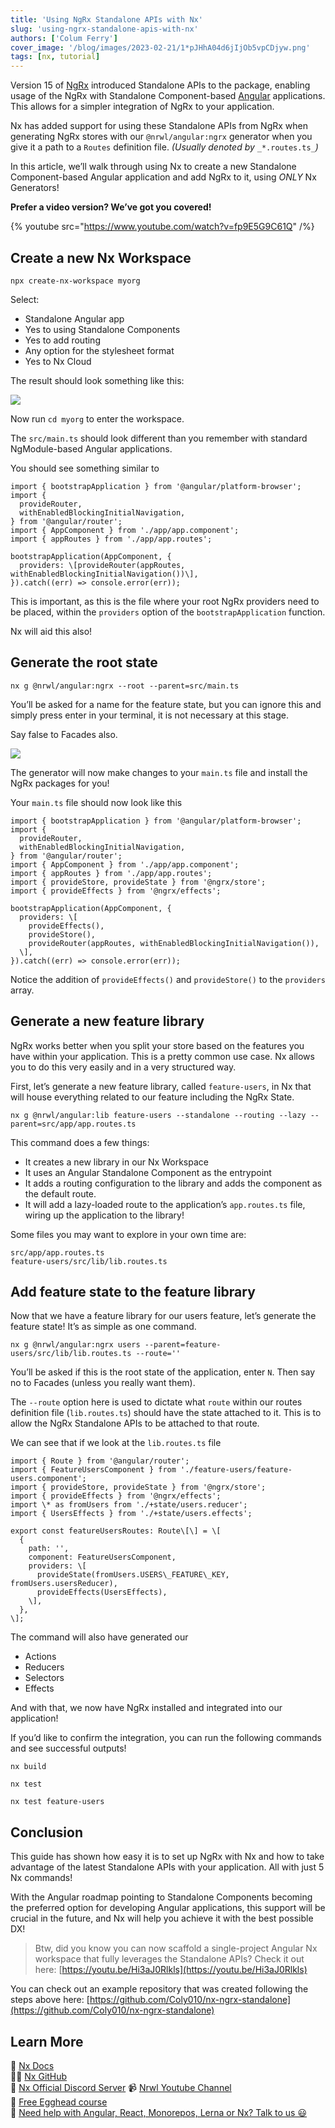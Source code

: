 ```yaml
---
title: 'Using NgRx Standalone APIs with Nx'
slug: 'using-ngrx-standalone-apis-with-nx'
authors: ['Colum Ferry']
cover_image: '/blog/images/2023-02-21/1*pJHhA04d6jIjOb5vpCDjyw.png'
tags: [nx, tutorial]
---
```


Version 15 of [NgRx](https://ngrx.io/) introduced Standalone APIs to the package, enabling usage of the NgRx with Standalone Component-based [Angular](https://angular.io/) applications. This allows for a simpler integration of NgRx to your application.

Nx has added support for using these Standalone APIs from NgRx when generating NgRx stores with our `@nrwl/angular:ngrx` generator when you give it a path to a `Routes` definition file. _(Usually denoted by_ `_*.routes.ts_`_)_

In this article, we’ll walk through using Nx to create a new Standalone Component-based Angular application and add NgRx to it, using _ONLY_ Nx Generators!

**Prefer a video version? We’ve got you covered!**

{% youtube src="https://www.youtube.com/watch?v=fp9E5G9C61Q" /%}

## Create a new Nx Workspace

`npx create-nx-workspace myorg`

Select:

- Standalone Angular app
- Yes to using Standalone Components
- Yes to add routing
- Any option for the stylesheet format
- Yes to Nx Cloud

The result should look something like this:

![](/blog/images/2023-02-21/0*-91CdqmMaqFjMDVK.avif)

Now run `cd myorg` to enter the workspace.

The `src/main.ts` should look different than you remember with standard NgModule-based Angular applications.

You should see something similar to

```
import { bootstrapApplication } from '@angular/platform-browser';
import {
  provideRouter,
  withEnabledBlockingInitialNavigation,
} from '@angular/router';
import { AppComponent } from './app/app.component';
import { appRoutes } from './app/app.routes';

bootstrapApplication(AppComponent, {
  providers: \[provideRouter(appRoutes, withEnabledBlockingInitialNavigation())\],
}).catch((err) => console.error(err));
```

This is important, as this is the file where your root NgRx providers need to be placed, within the `providers` option of the `bootstrapApplication` function.

Nx will aid this also!

## Generate the root state

`nx g @nrwl/angular:ngrx --root --parent=src/main.ts`

You’ll be asked for a name for the feature state, but you can ignore this and simply press enter in your terminal, it is not necessary at this stage.

Say false to Facades also.

![](/blog/images/2023-02-21/0*6igpc5F6dk9UMswf.avif)

The generator will now make changes to your `main.ts` file and install the NgRx packages for you!

Your `main.ts` file should now look like this

```
import { bootstrapApplication } from '@angular/platform-browser';
import {
  provideRouter,
  withEnabledBlockingInitialNavigation,
} from '@angular/router';
import { AppComponent } from './app/app.component';
import { appRoutes } from './app/app.routes';
import { provideStore, provideState } from '@ngrx/store';
import { provideEffects } from '@ngrx/effects';

bootstrapApplication(AppComponent, {
  providers: \[
    provideEffects(),
    provideStore(),
    provideRouter(appRoutes, withEnabledBlockingInitialNavigation()),
  \],
}).catch((err) => console.error(err));
```

Notice the addition of `provideEffects()` and `provideStore()` to the `providers` array.

## Generate a new feature library

NgRx works better when you split your store based on the features you have within your application. This is a pretty common use case. Nx allows you to do this very easily and in a very structured way.

First, let’s generate a new feature library, called `feature-users`, in Nx that will house everything related to our feature including the NgRx State.

`nx g @nrwl/angular:lib feature-users --standalone --routing --lazy --parent=src/app/app.routes.ts`

This command does a few things:

- It creates a new library in our Nx Workspace
- It uses an Angular Standalone Component as the entrypoint
- It adds a routing configuration to the library and adds the component as the default route.
- It will add a lazy-loaded route to the application’s `app.routes.ts` file, wiring up the application to the library!

Some files you may want to explore in your own time are:

`src/app/app.routes.ts`  
`feature-users/src/lib/lib.routes.ts`

## Add feature state to the feature library

Now that we have a feature library for our users feature, let’s generate the feature state! It’s as simple as one command.

`nx g @nrwl/angular:ngrx users --parent=feature-users/src/lib/lib.routes.ts --route=''`

You’ll be asked if this is the root state of the application, enter `N`. Then say no to Facades (unless you really want them).

The `--route` option here is used to dictate what `route` within our routes definition file (`lib.routes.ts`) should have the state attached to it. This is to allow the NgRx Standalone APIs to be attached to that route.

We can see that if we look at the `lib.routes.ts` file

```
import { Route } from '@angular/router';
import { FeatureUsersComponent } from './feature-users/feature-users.component';
import { provideStore, provideState } from '@ngrx/store';
import { provideEffects } from '@ngrx/effects';
import \* as fromUsers from './+state/users.reducer';
import { UsersEffects } from './+state/users.effects';

export const featureUsersRoutes: Route\[\] = \[
  {
    path: '',
    component: FeatureUsersComponent,
    providers: \[
      provideState(fromUsers.USERS\_FEATURE\_KEY, fromUsers.usersReducer),
      provideEffects(UsersEffects),
    \],
  },
\];
```

The command will also have generated our

- Actions
- Reducers
- Selectors
- Effects

And with that, we now have NgRx installed and integrated into our application!

If you’d like to confirm the integration, you can run the following commands and see successful outputs!

`nx build`

`nx test`

`nx test feature-users`

## Conclusion

This guide has shown how easy it is to set up NgRx with Nx and how to take advantage of the latest Standalone APIs with your application. All with just 5 Nx commands!

With the Angular roadmap pointing to Standalone Components becoming the preferred option for developing Angular applications, this support will be crucial in the future, and Nx will help you achieve it with the best possible DX!

> Btw, did you know you can now scaffold a single-project Angular Nx workspace that fully leverages the Standalone APIs? Check it out here: [https://youtu.be/Hi3aJ0Rlkls](https://youtu.be/Hi3aJ0Rlkls)

You can check out an example repository that was created following the steps above here: [https://github.com/Coly010/nx-ngrx-standalone](https://github.com/Coly010/nx-ngrx-standalone)

## Learn More

🧠 [Nx Docs](/getting-started/intro)  
👩‍💻 [Nx GitHub](https://github.com/nrwl/nx)  
💬 [Nx Official Discord Server](https://go.nx.dev/community)
📹 [Nrwl Youtube Channel](https://www.youtube.com/@nxdevtools)  
🥚 [Free Egghead course](https://egghead.io/courses/scale-react-development-with-nx-4038)  
🧐 [Need help with Angular, React, Monorepos, Lerna or Nx? Talk to us 😃](https://nx.app/enterprise)
